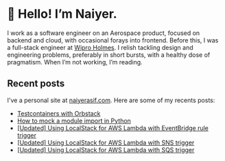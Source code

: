 # 👋 Hello! I’m Naiyer.

I work as a software engineer on an Aerospace product, focused on backend and cloud, with occasional forays into frontend. Before this, I was a full-stack engineer at [Wipro Holmes](https://www.wipro.com/holmes/). I relish tackling design and engineering problems, preferably in short bursts, with a healthy dose of pragmatism. When I’m not working, I’m reading.

## Recent posts

I've a personal site at [naiyerasif.com](https://www.naiyerasif.com). Here are some of my recents posts:

<!-- BLOG-POST-LIST:START -->
- [Testcontainers with Orbstack](https://www.naiyerasif.com/post/2025/05/31/testcontainers-with-orbstack/)
- [How to mock a module import in Python](https://www.naiyerasif.com/post/2025/05/31/how-to-mock-a-module-import-in-python/)
- [[Updated] Using LocalStack for AWS Lambda with EventBridge rule trigger](https://www.naiyerasif.com/post/2024/08/11/using-localstack-for-aws-lambda-with-eventbridge-rule-trigger/)
- [[Updated] Using LocalStack for AWS Lambda with SNS trigger](https://www.naiyerasif.com/post/2024/03/03/using-localstack-for-aws-lambda-with-sns-trigger/)
- [[Updated] Using LocalStack for AWS Lambda with SQS trigger](https://www.naiyerasif.com/post/2024/02/11/using-localstack-for-aws-lambda-with-sqs-trigger/)
<!-- BLOG-POST-LIST:END -->
